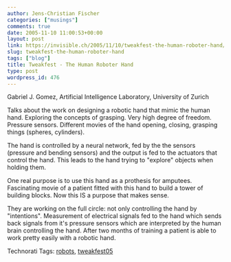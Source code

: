 ```yaml
---
author: Jens-Christian Fischer
categories: ["musings"]
comments: true
date: 2005-11-10 11:00:53+00:00
layout: post
link: https://invisible.ch/2005/11/10/tweakfest-the-human-roboter-hand/
slug: tweakfest-the-human-roboter-hand
tags: ["blog"]
title: Tweakfest - The Human Roboter Hand
type: post
wordpress_id: 476
---
```



Gabriel J. Gomez, Artificial Intelligence Laboratory, University of Zurich



Talks about the work on designing a robotic hand that mimic the human hand. Exploring the concepts of grasping. Very high degree of freedom. Pressure sensors. Different movies of the hand opening, closing, grasping things (spheres, cylinders). 



The hand is controlled by a neural network, fed by the the sensors (pressure and bending sensors) and the output is fed to the actuators that control the hand. This leads to the hand trying to "explore" objects when holding them.



One real purpose is to use this hand as a prothesis for amputees. Fascinating movie of a patient fitted with this hand to build a tower of building blocks. Now this IS a purpose that makes sense.



They are working on the full circle: not only controlling the hand by "intentions". Measurement of electrical signals fed to the hand which sends back signals from it's pressure sensors which are interpreted by the human brain controlling the hand. After two months of training a patient is able to work pretty easily with a robotic  hand. 





Technorati Tags: [robots](https://technorati.com/tag/robots), [tweakfest05](https://technorati.com/tag/tweakfest05)
